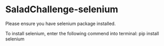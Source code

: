 # SaladChallenge-selenium

Please ensure you have selenium package installed. 

To install selenium, enter the following commend into terminal:
pip install selenium
